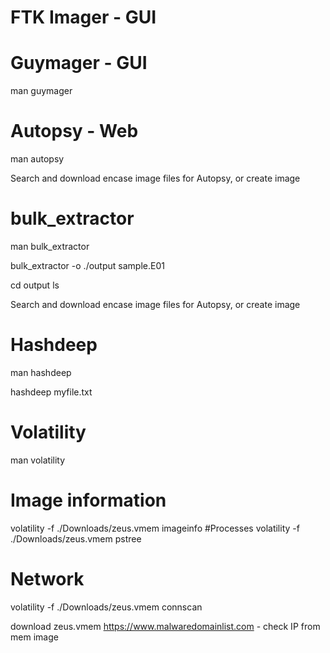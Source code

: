 # FTK Imager - GUI

# Guymager - GUI
man guymager

# Autopsy - Web
man autopsy

Search and download encase image files for Autopsy, or create image

# bulk_extractor
man bulk_extractor

bulk_extractor -o ./output sample.E01

cd output
ls

Search and download encase image files for Autopsy, or create image

# Hashdeep
man hashdeep

hashdeep myfile.txt

# Volatility
man volatility

# Image information
volatility -f ./Downloads/zeus.vmem imageinfo
#Processes
volatility -f ./Downloads/zeus.vmem pstree
# Network
volatility -f ./Downloads/zeus.vmem connscan

download zeus.vmem
https://www.malwaredomainlist.com - check IP from mem image